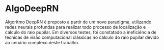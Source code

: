 # AlgoDeepRN

Algoritmo DeepRN é proposto a partir de um novo paradigma, utilizando redes neurais profundas para realizar todo processo de localização e cálculo do raio pupilar. Em diversos testes, foi constatado a ineficiência de técnicas de visão computacional clássicas no cálculo do raio pupilar devido ao cenário complexo deste trabalho.
